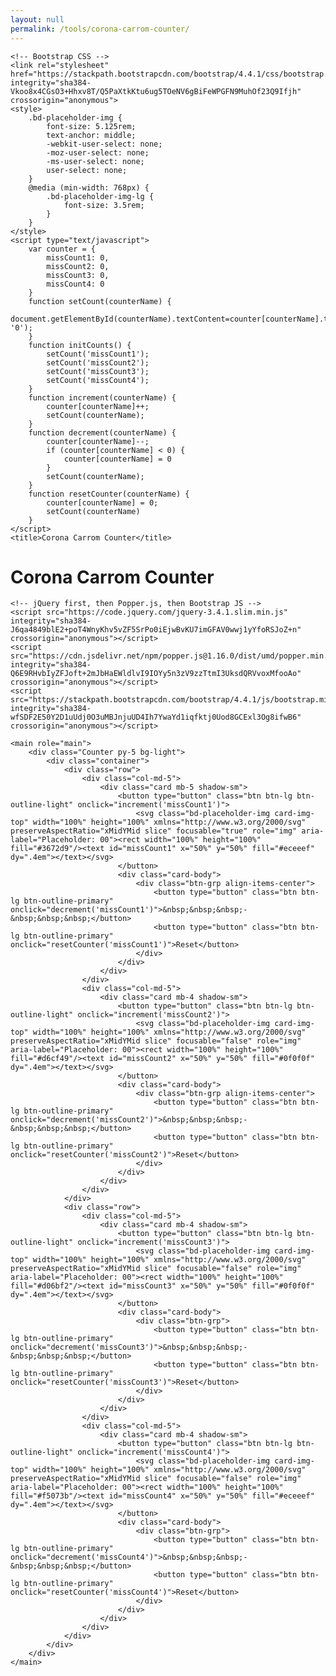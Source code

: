 ```yaml
---
layout: null
permalink: /tools/corona-carrom-counter/
---
```

<html>
<head>
	<!-- Required meta tags -->
	<meta charset="utf-8">
	<meta name="viewport" content="width=device-width, initial-scale=1, shrink-to-fit=no">

	<!-- Bootstrap CSS -->
	<link rel="stylesheet" href="https://stackpath.bootstrapcdn.com/bootstrap/4.4.1/css/bootstrap.min.css" integrity="sha384-Vkoo8x4CGsO3+Hhxv8T/Q5PaXtkKtu6ug5TOeNV6gBiFeWPGFN9MuhOf23Q9Ifjh" crossorigin="anonymous">
	<style>
		.bd-placeholder-img {
			font-size: 5.125rem;
			text-anchor: middle;
			-webkit-user-select: none;
			-moz-user-select: none;
			-ms-user-select: none;
			user-select: none;
		}
		@media (min-width: 768px) {
			.bd-placeholder-img-lg {
				font-size: 3.5rem;
			}
		}
	</style>
	<script type="text/javascript">
		var counter = {
			missCount1: 0,
			missCount2: 0,
			missCount3: 0,
			missCount4: 0
		}
		function setCount(counterName) {
			document.getElementById(counterName).textContent=counter[counterName].toString().padStart(2, '0');
		}
		function initCounts() {
			setCount('missCount1');
			setCount('missCount2');
			setCount('missCount3');
			setCount('missCount4');
		}
		function increment(counterName) {
			counter[counterName]++;
			setCount(counterName);
		}
		function decrement(counterName) {
			counter[counterName]--;
			if (counter[counterName] < 0) {
				counter[counterName] = 0
			}
			setCount(counterName);
		}
		function resetCounter(counterName) {
			counter[counterName] = 0;
			setCount(counterName)
		}
	</script>
	<title>Corona Carrom Counter</title>
</head>
<body onload="initCounts()">
	<h1 class="text-center">Corona Carrom Counter</h1>

	<!-- jQuery first, then Popper.js, then Bootstrap JS -->
	<script src="https://code.jquery.com/jquery-3.4.1.slim.min.js" integrity="sha384-J6qa4849blE2+poT4WnyKhv5vZF5SrPo0iEjwBvKU7imGFAV0wwj1yYfoRSJoZ+n" crossorigin="anonymous"></script>
	<script src="https://cdn.jsdelivr.net/npm/popper.js@1.16.0/dist/umd/popper.min.js" integrity="sha384-Q6E9RHvbIyZFJoft+2mJbHaEWldlvI9IOYy5n3zV9zzTtmI3UksdQRVvoxMfooAo" crossorigin="anonymous"></script>
	<script src="https://stackpath.bootstrapcdn.com/bootstrap/4.4.1/js/bootstrap.min.js" integrity="sha384-wfSDF2E50Y2D1uUdj0O3uMBJnjuUD4Ih7YwaYd1iqfktj0Uod8GCExl3Og8ifwB6" crossorigin="anonymous"></script>

	<main role="main">
		<div class="Counter py-5 bg-light">
			<div class="container">
				<div class="row">
					<div class="col-md-5">
						<div class="card mb-5 shadow-sm">
							<button type="button" class="btn btn-lg btn-outline-light" onclick="increment('missCount1')">
								<svg class="bd-placeholder-img card-img-top" width="100%" height="100%" xmlns="http://www.w3.org/2000/svg" preserveAspectRatio="xMidYMid slice" focusable="true" role="img" aria-label="Placeholder: 00"><rect width="100%" height="100%" fill="#3672d9"/><text id="missCount1" x="50%" y="50%" fill="#eceeef" dy=".4em"></text></svg>
							</button>
							<div class="card-body">
								<div class="btn-grp align-items-center">
									<button type="button" class="btn btn-lg btn-outline-primary" onclick="decrement('missCount1')">&nbsp;&nbsp;&nbsp;-&nbsp;&nbsp;&nbsp;</button>
									<button type="button" class="btn btn-lg btn-outline-primary" onclick="resetCounter('missCount1')">Reset</button>
								</div>
							</div>
						</div>
					</div>
					<div class="col-md-5">
						<div class="card mb-4 shadow-sm">
							<button type="button" class="btn btn-lg btn-outline-light" onclick="increment('missCount2')">
								<svg class="bd-placeholder-img card-img-top" width="100%" height="100%" xmlns="http://www.w3.org/2000/svg" preserveAspectRatio="xMidYMid slice" focusable="false" role="img" aria-label="Placeholder: 00"><rect width="100%" height="100%" fill="#d6cf49"/><text id="missCount2" x="50%" y="50%" fill="#0f0f0f" dy=".4em"></text></svg>
							</button>
							<div class="card-body">
								<div class="btn-grp align-items-center">
									<button type="button" class="btn btn-lg btn-outline-primary" onclick="decrement('missCount2')">&nbsp;&nbsp;&nbsp;-&nbsp;&nbsp;&nbsp;</button>
									<button type="button" class="btn btn-lg btn-outline-primary" onclick="resetCounter('missCount2')">Reset</button>
								</div>
							</div>
						</div>
					</div>
				</div>
				<div class="row">
					<div class="col-md-5">
						<div class="card mb-4 shadow-sm">
							<button type="button" class="btn btn-lg btn-outline-light" onclick="increment('missCount3')">
								<svg class="bd-placeholder-img card-img-top" width="100%" height="100%" xmlns="http://www.w3.org/2000/svg" preserveAspectRatio="xMidYMid slice" focusable="false" role="img" aria-label="Placeholder: 00"><rect width="100%" height="100%" fill="#d06bf2"/><text id="missCount3" x="50%" y="50%" fill="#0f0f0f" dy=".4em"></text></svg>
							</button>
							<div class="card-body">
								<div class="btn-grp">
									<button type="button" class="btn btn-lg btn-outline-primary" onclick="decrement('missCount3')">&nbsp;&nbsp;&nbsp;-&nbsp;&nbsp;&nbsp;</button>
									<button type="button" class="btn btn-lg btn-outline-primary" onclick="resetCounter('missCount3')">Reset</button>
								</div>
							</div>
						</div>
					</div>
					<div class="col-md-5">
						<div class="card mb-4 shadow-sm">
							<button type="button" class="btn btn-lg btn-outline-light" onclick="increment('missCount4')">
								<svg class="bd-placeholder-img card-img-top" width="100%" height="100%" xmlns="http://www.w3.org/2000/svg" preserveAspectRatio="xMidYMid slice" focusable="false" role="img" aria-label="Placeholder: 00"><rect width="100%" height="100%" fill="#f5073b"/><text id="missCount4" x="50%" y="50%" fill="#eceeef" dy=".4em"></text></svg>
							</button>
							<div class="card-body">
								<div class="btn-grp">
									<button type="button" class="btn btn-lg btn-outline-primary" onclick="decrement('missCount4')">&nbsp;&nbsp;&nbsp;-&nbsp;&nbsp;&nbsp;</button>
									<button type="button" class="btn btn-lg btn-outline-primary" onclick="resetCounter('missCount4')">Reset</button>
								</div>
							</div>
						</div>
					</div>
				</div>
			</div>
		</div>
	</main>
</body>
</html>
